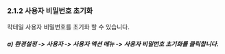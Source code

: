 ### 2.1.2 사용자 비밀번호 초기화

칵테일 사용자 비밀번호를 초기화 할 수 있습니다.

##### a\) 환경설정 -&gt; 사용자 -&gt; 사용자 액션 메뉴 -&gt; 사용자 비밀번호 초기화를 클릭합니다.




